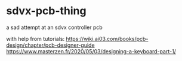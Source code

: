 # sdvx-pcb-thing
 a sad attempt at an sdvx controller pcb

with help from tutorials:
https://wiki.ai03.com/books/pcb-design/chapter/pcb-designer-guide
https://www.masterzen.fr/2020/05/03/designing-a-keyboard-part-1/
